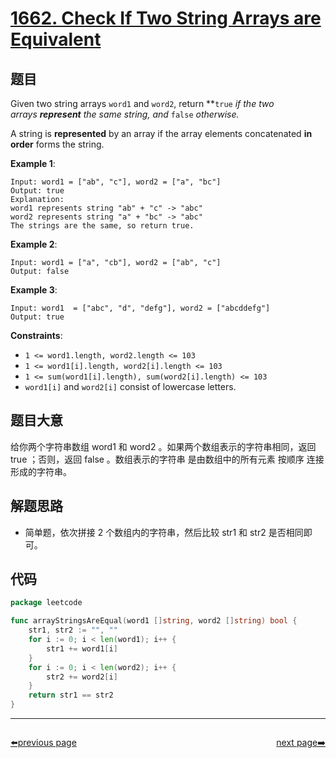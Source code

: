 # [1662. Check If Two String Arrays are Equivalent](https://leetcode.com/problems/check-if-two-string-arrays-are-equivalent/)


## 题目

Given two string arrays `word1` and `word2`, return **`true` *if the two arrays **represent** the same string, and* `false` *otherwise.*

A string is **represented** by an array if the array elements concatenated **in order** forms the string.

**Example 1**:

```
Input: word1 = ["ab", "c"], word2 = ["a", "bc"]
Output: true
Explanation:
word1 represents string "ab" + "c" -> "abc"
word2 represents string "a" + "bc" -> "abc"
The strings are the same, so return true.
```

**Example 2**:

```
Input: word1 = ["a", "cb"], word2 = ["ab", "c"]
Output: false
```

**Example 3**:

```
Input: word1  = ["abc", "d", "defg"], word2 = ["abcddefg"]
Output: true
```

**Constraints**:

- `1 <= word1.length, word2.length <= 103`
- `1 <= word1[i].length, word2[i].length <= 103`
- `1 <= sum(word1[i].length), sum(word2[i].length) <= 103`
- `word1[i]` and `word2[i]` consist of lowercase letters.

## 题目大意

给你两个字符串数组 word1 和 word2 。如果两个数组表示的字符串相同，返回 true ；否则，返回 false 。数组表示的字符串 是由数组中的所有元素 按顺序 连接形成的字符串。

## 解题思路

- 简单题，依次拼接 2 个数组内的字符串，然后比较 str1 和 str2 是否相同即可。

## 代码

```go
package leetcode

func arrayStringsAreEqual(word1 []string, word2 []string) bool {
	str1, str2 := "", ""
	for i := 0; i < len(word1); i++ {
		str1 += word1[i]
	}
	for i := 0; i < len(word2); i++ {
		str2 += word2[i]
	}
	return str1 == str2
}
```



----------------------------------------------
<div style="display: flex;justify-content: space-between;align-items: center;">
<p><a href="https://books.halfrost.com/leetcode/ChapterFour/1600~1699/1659.Maximize-Grid-Happiness/">⬅️previous page</a></p>
<p><a href="https://books.halfrost.com/leetcode/ChapterFour/1600~1699/1663.Smallest-String-With-A-Given-Numeric-Value/">next page➡️</a></p>
</div>
